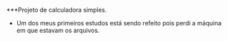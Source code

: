 ***Projeto de calculadora simples.

- Um dos meus primeiros estudos está sendo refeito pois perdi a máquina em que estavam os arquivos.
